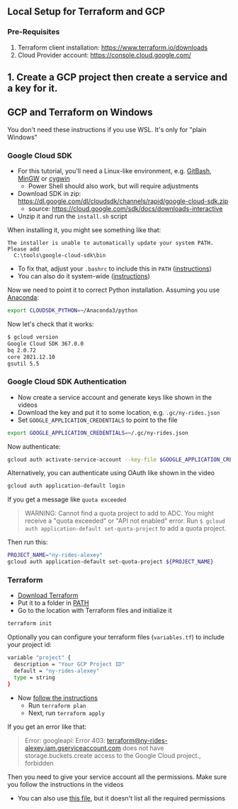 ## Local Setup for Terraform and GCP

### Pre-Requisites
1. Terraform client installation: https://www.terraform.io/downloads
2. Cloud Provider account: https://console.cloud.google.com/ 

## 1. Create a GCP project then create a service and a key for it.
## GCP and Terraform on Windows

You don't need these instructions if you use WSL. It's only for "plain Windows" 

### Google Cloud SDK

* For this tutorial, you'll need a Linux-like environment, e.g. [GitBash](https://gitforwindows.org/), [MinGW](https://www.mingw-w64.org/) or [cygwin](https://www.cygwin.com/)
  * Power Shell should also work, but will require adjustments 
* Download SDK in zip: https://dl.google.com/dl/cloudsdk/channels/rapid/google-cloud-sdk.zip
  * source: https://cloud.google.com/sdk/docs/downloads-interactive
* Unzip it and run the `install.sh` script

When installing it, you might see something like that:

```
The installer is unable to automatically update your system PATH. Please add
  C:\tools\google-cloud-sdk\bin
```

* To fix that, adjust your `.bashrc` to include this in `PATH` ([instructions](https://unix.stackexchange.com/questions/26047/how-to-correctly-add-a-path-to-path))
* You can also do it system-wide ([instructions](https://gist.github.com/nex3/c395b2f8fd4b02068be37c961301caa7))

Now we need to point it to correct Python installation. Assuming you use [Anaconda](https://www.anaconda.com/products/individual):

```bash
export CLOUDSDK_PYTHON=~/Anaconda3/python
```

Now let's check that it works:

```bash
$ gcloud version
Google Cloud SDK 367.0.0
bq 2.0.72
core 2021.12.10
gsutil 5.5
```

### Google Cloud SDK Authentication 

* Now create a service account and generate keys like shown in the videos
* Download the key and put it to some location, e.g. `.gc/ny-rides.json`
* Set `GOOGLE_APPLICATION_CREDENTIALS` to point to the file

```bash
export GOOGLE_APPLICATION_CREDENTIALS=~/.gc/ny-rides.json
```

Now authenticate: 

```bash
gcloud auth activate-service-account --key-file $GOOGLE_APPLICATION_CREDENTIALS
```

Alternatively, you can authenticate using OAuth like shown in the video

```bash
gcloud auth application-default login
```

If you get a message like `quota exceeded`

> WARNING:
> Cannot find a quota project to add to ADC. You might receive a "quota exceeded" or "API not enabled" error. 
> Run `$ gcloud auth application-default set-quota-project` to add a quota project.

Then run this:

```bash
PROJECT_NAME="ny-rides-alexey"
gcloud auth application-default set-quota-project ${PROJECT_NAME}
```


### Terraform 

* [Download Terraform](https://www.terraform.io/downloads)
* Put it to a folder in [PATH](https://gist.github.com/nex3/c395b2f8fd4b02068be37c961301caa7)
* Go to the location with Terraform files and initialize it

```bash
terraform init
```

Optionally you can configure your terraform files (`variables.tf`) to include your project id:

```bash
variable "project" {
  description = "Your GCP Project ID"
  default = "ny-rides-alexey"
  type = string
}
```

* Now [follow the instructions](1_terraform_overview.md#execution-steps)
  * Run `terraform plan`
  * Next, run `terraform apply`

If you get an error like that:

> Error: googleapi: Error 403: terraform@ny-rides-alexey.iam.gserviceaccount.com does not have
> storage.buckets.create access to the Google Cloud project., forbidden


Then you need to give your service account all the permissions. Make sure you follow the instructions in the videos 

* You can also use [this file](https://docs.google.com/document/d/e/2PACX-1vSZapy7gIj0TP-EFzub2OpAlAkuifGEVJ4XpkA1RvxZ45NjiQi29b6OhLuetdXXHWAn2lbbKxnbzMdd/pub), but it doesn't list all the required permissions